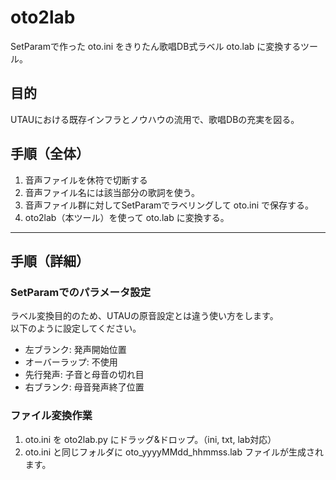 # oto2lab

SetParamで作った oto.ini をきりたん歌唱DB式ラベル oto.lab に変換するツール。

## 目的

UTAUにおける既存インフラとノウハウの流用で、歌唱DBの充実を図る。

## 手順（全体）

1.  音声ファイルを休符で切断する
2.  音声ファイル名には該当部分の歌詞を使う。
3.  音声ファイル群に対してSetParamでラベリングして oto.ini で保存する。
4.  oto2lab（本ツール）を使って oto.lab に変換する。

* * *

## 手順（詳細）

### SetParamでのパラメータ設定

ラベル変換目的のため、UTAUの原音設定とは違う使い方をします。  
以下のように設定してください。

-   左ブランク: 発声開始位置
-   オーバーラップ: 不使用
-   先行発声: 子音と母音の切れ目
-   右ブランク: 母音発声終了位置

### ファイル変換作業

1. oto.ini を oto2lab.py にドラッグ&ドロップ。（ini, txt, lab対応）
2. oto.ini と同じフォルダに oto_yyyyMMdd_hhmmss.lab ファイルが生成されます。
